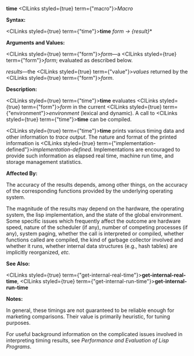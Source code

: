 **time** <ClLinks styled={true} term={"macro"}><i>Macro</i></ClLinks> 



**Syntax:** 



<ClLinks styled={true} term={"time"}><b>time</b></ClLinks> *form → \{result\}*\* 



**Arguments and Values:** 



<ClLinks styled={true} term={"form"}><i>form</i></ClLinks>—a <ClLinks styled={true} term={"form"}><i>form</i></ClLinks>; evaluated as described below. 



*results*—the <ClLinks styled={true} term={"value"}><i>values</i></ClLinks> returned by the <ClLinks styled={true} term={"form"}><i>form</i></ClLinks>. 



**Description:** 



<ClLinks styled={true} term={"time"}><b>time</b></ClLinks> evaluates <ClLinks styled={true} term={"form"}><i>form</i></ClLinks> in the current <ClLinks styled={true} term={"environment"}><i>environment</i></ClLinks> (lexical and dynamic). A call to <ClLinks styled={true} term={"time"}><b>time</b></ClLinks> can be compiled. 



<ClLinks styled={true} term={"time"}><b>time</b></ClLinks> prints various timing data and other information to *trace output*. The nature and format of the printed information is <ClLinks styled={true} term={"implementation-defined"}><i>implementation-defined</i></ClLinks>. Implementations are encouraged to provide such information as elapsed real time, machine run time, and storage management statistics. 



**Affected By:** 



The accuracy of the results depends, among other things, on the accuracy of the corresponding functions provided by the underlying operating system. 



The magnitude of the results may depend on the hardware, the operating system, the lisp implementation, and the state of the global environment. Some specific issues which frequently affect the outcome are hardware speed, nature of the scheduler (if any), number of competing processes (if any), system paging, whether the call is interpreted or compiled, whether functions called are compiled, the kind of garbage collector involved and whether it runs, whether internal data structures (e.g., hash tables) are implicitly reorganized, *etc.* 







 



 



**See Also:** 



<ClLinks styled={true} term={"get-internal-real-time"}><b>get-internal-real-time</b></ClLinks>, <ClLinks styled={true} term={"get-internal-run-time"}><b>get-internal-run-time</b></ClLinks> 



**Notes:** 



In general, these timings are not guaranteed to be reliable enough for marketing comparisons. Their value is primarily heuristic, for tuning purposes. 



For useful background information on the complicated issues involved in interpreting timing results, see *Performance and Evaluation of Lisp Programs*. 



